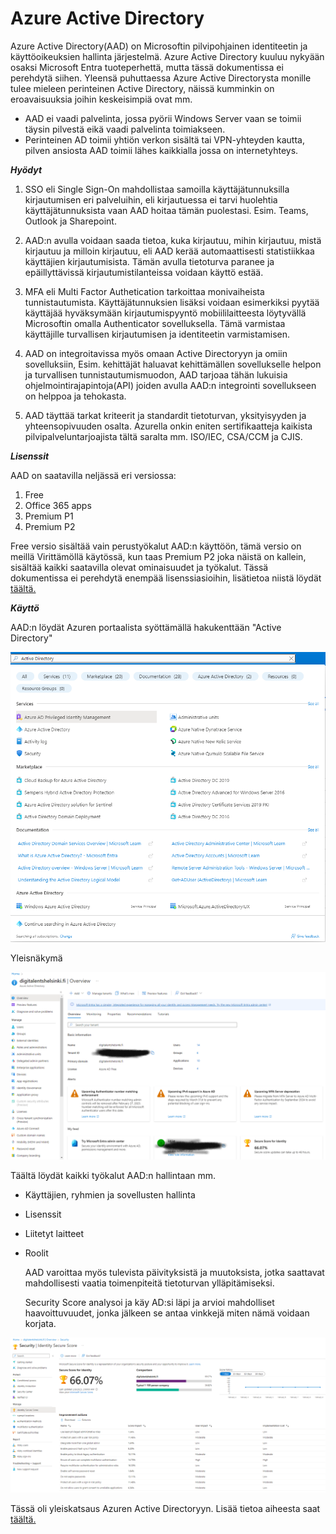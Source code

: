 # Azure Active Directory

Azure Active Directory(AAD) on Microsoftin pilvipohjainen identiteetin ja käyttöoikeuksien hallinta järjestelmä. Azure Active Directory kuuluu nykyään osaksi Microsoft Entra tuoteperhettä, mutta tässä dokumentissa ei perehdytä siihen. Yleensä puhuttaessa Azure Active Directorysta monille tulee mieleen perinteinen Active Directory, näissä kumminkin on eroavaisuuksia joihin keskeisimpiä ovat mm.
-  AAD ei vaadi palvelinta, jossa pyörii Windows Server vaan se toimii täysin pilvestä eikä vaadi palvelinta toimiakseen.
- Perinteinen AD toimii yhtiön verkon sisältä tai VPN-yhteyden kautta, pilven ansiosta AAD  toimii lähes kaikkialla jossa on internetyhteys.

***Hyödyt***

1. SSO eli Single Sign-On mahdollistaa samoilla käyttäjätunnuksilla kirjautumisen eri palveluihin, eli kirjautuessa ei tarvi huolehtia käyttäjätunnuksista vaan AAD hoitaa tämän puolestasi. Esim. Teams, Outlook ja Sharepoint.

2. AAD:n avulla voidaan saada tietoa, kuka kirjautuu, mihin kirjautuu, mistä kirjautuu ja milloin kirjautuu, eli AAD kerää automaattisesti statistiikkaa käyttäjien kirjautumisista. Tämän avulla tietoturva paranee ja epäillyttävissä kirjautumistilanteissa voidaan käyttö estää.

3. MFA eli Multi Factor Authetication tarkoittaa monivaiheista tunnistautumista. Käyttäjätunnuksien lisäksi voidaan esimerkiksi pyytää käyttäjää hyväksymään kirjautumispyyntö mobiililaitteesta löytyvällä Microsoftin omalla Authenticator sovelluksella. Tämä varmistaa käyttäjille turvallisen kirjautumisen ja identiteetin varmistamisen.
   
4. AAD on integroitavissa myös omaan Active Directoryyn ja omiin sovelluksiin, Esim. kehittäjät haluavat kehittämällen sovellukselle helpon ja turvallisen tunnistautumismuodon, AAD tarjoaa tähän lukuisia ohjelmointirajapintoja(API) joiden avulla AAD:n integrointi sovellukseen on helppoa ja tehokasta.
   
5. AAD täyttää tarkat kriteerit ja standardit tietoturvan, yksityisyyden ja yhteensopivuuden osalta. Azurella onkin eniten sertifikaatteja kaikista pilvipalveluntarjoajista tältä saralta mm. ISO/IEC, CSA/CCM ja CJIS.
   

***Lisenssit***

AAD on saatavilla neljässä eri versiossa:

1. Free
2. Office 365 apps
3. Premium P1
4. Premium P2

Free versio sisältää vain perustyökalut AAD:n käyttöön, tämä versio on meillä Virittämöllä käytössä, kun taas Premium P2 joka näistä on kallein, sisältää kaikki saatavilla olevat ominaisuudet ja työkalut. Tässä dokumentissa ei perehdytä enempää lisenssiasioihin, lisätietoa niistä löydät [täältä.](https://azure.microsoft.com/en-us/pricing/details/active-directory/)


***Käyttö***

AAD:n löydät Azuren portaalista syöttämällä hakukenttään "Active Directory"

![AD](kuvat/AD.png)

Yleisnäkymä

![AD2](kuvat/AD2.png)

Täältä löydät kaikki työkalut AAD:n hallintaan mm.

- Käyttäjien, ryhmien ja sovellusten hallinta
- Lisenssit
- Liitetyt laitteet
- Roolit
  
  AAD varoittaa myös tulevista päivityksistä ja muutoksista, jotka saattavat mahdollisesti vaatia toimenpiteitä tietoturvan ylläpitämiseksi.

  Security Score analysoi ja käy AD:si läpi ja arvioi mahdolliset haavoittuvuudet, jonka jälkeen se antaa vinkkejä miten nämä voidaan korjata.

![AD3](kuvat/AD3.png)


Tässä oli yleiskatsaus Azuren Active Directoryyn. Lisää tietoa aiheesta saat [täältä.](https://learn.microsoft.com/en-us/azure/active-directory/)
